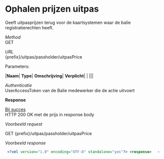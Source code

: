 ---
---

# Ophalen prijzen uitpas

Geeft uitpasprijzen terug voor de kaartsystemen waar de balie registratierechten heeft.

_Method_<br> GET

_URL_<br> {prefix}/uitpas/passholder/uitpasPrice

Parameters:

 

|**Naam**| **Type**| **Omschrijving**| **Verplicht**| |
|||

_Authenticatie_<br> UserAccessToken van de Balie medewerker die de actie uitvoert

**Response**

<u>Bij succes</u><br> HTTP 200 OK met de prijs in response body

_Voorbeeld request_

GET {prefix}/uitpas/passholder/uitpasPrice

_Voorbeeld response_


~~~xml
 <?xml version="1.0" encoding="UTF-8" standalone="yes"?> <response>   <uitpasPrices>     <uitpasPrice>             <id>1</id>             <reason>FIRST_CARD</reason>             <cardType>CARD</cardType>             <ageRange>                 <ageTo>17</ageTo>             </ageRange>             <kansenstatuut>false</kansenstatuut>             <price>2.00</price>             <cardSystem>                 <id>1</id>                 <name>UiTPAS Regio Aalst</name>             </cardSystem>         </uitpasPrice>         <uitpasPrice>             <id>1</id>             <reason>FIRST_CARD</reason>             <cardType>CARD</cardType>             <ageRange>                 <ageTo>17</ageTo>             </ageRange>             <kansenstatuut>true</kansenstatuut>             <price>0.00</price>             <cardSystem>                 <id>1</id>                 <name>UiTPAS Regio Aalst</name>             </cardSystem>         </uitpasPrice>         <uitpasPrice>             <id>10</id>             <reason>FIRST_CARD</reason>             <cardType>CARD</cardType>             <voucherType>                 <name>uitgegeven door CultuurNet Vlaanderen</name>                 <prefix>100</prefix>             </voucherType>             <ageRange>                 <ageTo>17</ageTo>             </ageRange>             <kansenstatuut>false</kansenstatuut>             <price>0.00</price>             <cardSystem>                 <id>1</id>                 <name>UiTPAS Regio Aalst</name>             </cardSystem>         </uitpasPrice>         <uitpasPrice>             <id>10</id>             <reason>FIRST_CARD</reason>             <cardType>CARD</cardType>             <voucherType>                 <name>uitgegeven door CultuurNet Vlaanderen</name>                 <prefix>100</prefix>             </voucherType>             <ageRange>                 <ageTo>17</ageTo>             </ageRange>             <kansenstatuut>true</kansenstatuut>             <price>0.00</price>             <cardSystem>                 <id>1</id>                 <name>UiTPAS Regio Aalst</name>             </cardSystem>         </uitpasPrice>         ...     </uitpasPrices> </response>
~~~

